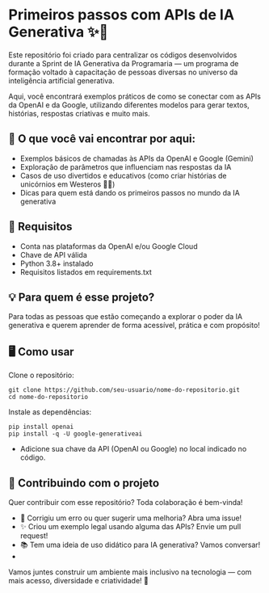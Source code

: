# Primeiros passos com APIs de IA Generativa ✨🤖

Este repositório foi criado para centralizar os códigos desenvolvidos durante a Sprint de IA Generativa da Programaria — um programa de formação voltado à capacitação de pessoas diversas no universo da inteligência artificial generativa.

Aqui, você encontrará exemplos práticos de como se conectar com as APIs da OpenAI e da Google, utilizando diferentes modelos para gerar textos, histórias, respostas criativas e muito mais.

## 🚀 O que você vai encontrar por aqui:

- Exemplos básicos de chamadas às APIs da OpenAI e Google (Gemini)
- Exploração de parâmetros que influenciam nas respostas da IA
- Casos de uso divertidos e educativos (como criar histórias de unicórnios em Westeros 🦄🔥)
- Dicas para quem está dando os primeiros passos no mundo da IA generativa

## 📌 Requisitos
- Conta nas plataformas da OpenAI e/ou Google Cloud
- Chave de API válida
- Python 3.8+ instalado
- Requisitos listados em requirements.txt
  
## 💡 Para quem é esse projeto?
Para todas as pessoas que estão começando a explorar o poder da IA generativa e querem aprender de forma acessível, prática e com propósito!

## 🖥️ Como usar
Clone o repositório:

```
git clone https://github.com/seu-usuario/nome-do-repositorio.git
cd nome-do-repositorio
```

Instale as dependências:

```
pip install openai
pip install -q -U google-generativeai 
```

- Adicione sua chave da API (OpenAI ou Google) no local indicado no código.

## 🤝 Contribuindo com o projeto
Quer contribuir com esse repositório? Toda colaboração é bem-vinda!

- 💬 Corrigiu um erro ou quer sugerir uma melhoria? Abra uma issue!
- ✨ Criou um exemplo legal usando alguma das APIs? Envie um pull request!
- 📚 Tem uma ideia de uso didático para IA generativa? Vamos conversar!
- 
Vamos juntes construir um ambiente mais inclusivo na tecnologia — com mais acesso, diversidade e criatividade! 💜


